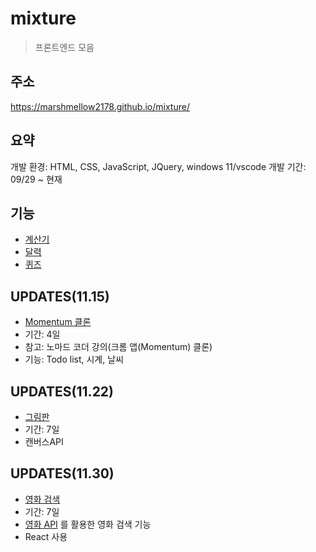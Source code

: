 # mixture
> 프론트엔드 모음

## 주소
https://marshmellow2178.github.io/mixture/

## 요약
개발 환경: HTML, CSS, JavaScript, JQuery, windows 11/vscode
개발 기간: 09/29 ~ 현재

## 기능
- [계산기](https://marshmellow2178.github.io/mixture/calculator)
- [달력](https://marshmellow2178.github.io/mixture/calendar)
- [퀴즈](https://marshmellow2178.github.io/mixture/quiz)

## UPDATES(11.15)
- [Momentum 클론](https://marshmellow2178.github.io/mixture/momentum)
- 기간: 4일
- 참고: 노마드 코더 강의(크롬 앱(Momentum) 클론)
- 기능: Todo list, 시계, 날씨

## UPDATES(11.22)
- [그림판](https://marshmellow2178.github.io/mixture/canvas)
- 기간: 7일
- 캔버스API

## UPDATES(11.30)
- [영화 검색](!https://marshmellow2178.github.io/mixture/play-movie)
- 기간: 7일
- [영화 API](https://yts.mx/api#list_movies) 를 활용한 영화 검색 기능
- React 사용

